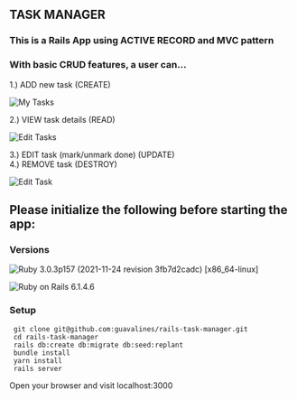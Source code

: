 ## TASK MANAGER

### This is a Rails App using ACTIVE RECORD and MVC pattern

### With basic CRUD features, a user can... 

1.) ADD new task (CREATE)

![My Tasks](https://user-images.githubusercontent.com/100665876/210465791-f694317b-3c5e-4744-bf65-83ce04e6e6c2.jpeg)

2.) VIEW task details (READ)

![Edit Tasks](https://user-images.githubusercontent.com/100665876/210464966-63cc92c9-9d30-4686-a90f-7ecb7045787a.jpeg)

3.) EDIT task (mark/unmark done) (UPDATE)  
4.) REMOVE task (DESTROY)

![Edit Task](https://user-images.githubusercontent.com/100665876/210465164-63de6c0e-dd9d-405b-954e-8c6f2781ced3.jpeg)


## Please initialize the following before starting the app:

### Versions

![Ruby](https://img.shields.io/badge/Ruby-CC342D?style=for-the-badge&logo=ruby&logoColor=white) 3.0.3p157 (2021-11-24 revision 3fb7d2cadc) [x86_64-linux]

![Ruby on Rails](https://img.shields.io/badge/Ruby_on_Rails-CC0000?style=for-the-badge&logo=ruby-on-rails&logoColor=white) 6.1.4.6

### Setup

```
 git clone git@github.com:guavalines/rails-task-manager.git
 cd rails-task-manager
 rails db:create db:migrate db:seed:replant
 bundle install
 yarn install
 rails server
```
Open your browser and visit localhost:3000
